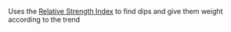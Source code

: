 Uses the [Relative Strength Index](https://www.investopedia.com/terms/r/rsi.asp) to find dips and give them weight according to the trend

